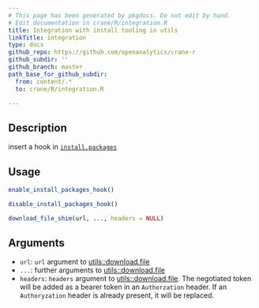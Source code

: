 ```yaml
---
# This page has been generated by pkgdocs. Do not edit by hand.
# Edit documentation in crane/R/integration.R
title: Integration with install tooling in utils
linkTitle: integration
type: docs
github_repo: https://github.com/openanalytics/crane-r
github_subdir: ''
github_branch: master
path_base_for_github_subdir:
  from: content/.*
  to: crane/R/integration.R

---
```

 


## Description

insert a hook in [`install.packages`](../install.packages)

## Usage

```r
enable_install_packages_hook()

disable_install_packages_hook()

download_file_shim(url, ..., headers = NULL)
```

## Arguments

* `url`: `url` argument to [utils::download.file](https://rdrr.io/r/utils/download.file.html)
* `...`: further arguments to [utils::download.file](https://rdrr.io/r/utils/download.file.html)
* `headers`: `headers` argument to [utils::download.file](https://rdrr.io/r/utils/download.file.html). The negotiated token will be added as a bearer token in an `Authorzation` header. If an `Authoryzation` header is already present, it will be replaced.

